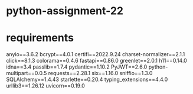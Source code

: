 # python-assignment-22

# requirements


anyio==3.6.2
bcrypt==4.0.1
certifi==2022.9.24
charset-normalizer==2.1.1
click==8.1.3
colorama==0.4.6
fastapi==0.86.0
greenlet==2.0.1
h11==0.14.0
idna==3.4
passlib==1.7.4
pydantic==1.10.2
PyJWT==2.6.0
python-multipart==0.0.5
requests==2.28.1
six==1.16.0
sniffio==1.3.0
SQLAlchemy==1.4.43
starlette==0.20.4
typing_extensions==4.4.0
urllib3==1.26.12
uvicorn==0.19.0
